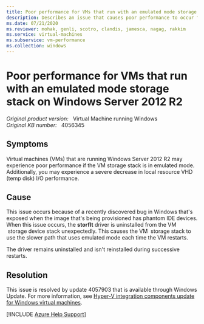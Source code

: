 ```yaml
---
title: Poor performance for VMs that run with an emulated mode storage stack on Windows Server 2012 R2
description: Describes an issue that causes poor performance to occur for VMs that run with an emulated mode storage stack on Windows Server 2012 R2.
ms.date: 07/21/2020
ms.reviewer: mohak, genli, scotro, clandis, jamesca, nagag, rakkim
ms.service: virtual-machines
ms.subservice: vm-performance
ms.collection: windows
---
```

# Poor performance for VMs that run with an emulated mode storage stack on Windows Server 2012 R2

_Original product version:_ &nbsp; Virtual Machine running Windows  
_Original KB number:_ &nbsp; 4056345

## Symptoms

Virtual machines (VMs) that are running Windows Server 2012 R2 may experience poor performance if the VM storage stack is in emulated mode. Additionally, you may experience a severe decrease in local resource VHD (temp disk) I/O performance.

## Cause

This issue occurs because of a recently discovered bug in Windows that's exposed when the image that's being provisioned has phantom IDE devices. When this issue occurs, the **storflt** driver is uninstalled from the VM  storage device stack unexpectedly. This causes the VM  storage stack to use the slower path that uses emulated mode each time the VM restarts.

The driver remains uninstalled and isn't reinstalled during successive restarts.

## Resolution

This issue is resolved by update 4057903 that is available through Windows Update. For more information, see [Hyper-V integration components update for Windows virtual machines](https://support.microsoft.com/help/4057903).

[!INCLUDE [Azure Help Support](../../includes/azure-help-support.md)]
